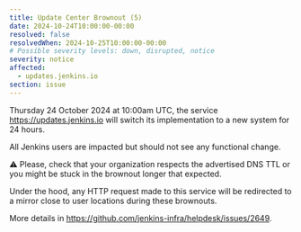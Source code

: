 ```yaml
---
title: Update Center Brownout (5)
date: 2024-10-24T10:00:00-00:00
resolved: false
resolvedWhen: 2024-10-25T10:00:00-00:00
# Possible severity levels: down, disrupted, notice
severity: notice
affected:
  - updates.jenkins.io
section: issue
---
```


Thursday 24 October 2024 at 10:00am UTC, the service <https://updates.jenkins.io> will switch its implementation to a new system for 24 hours.

All Jenkins users are impacted but should not see any functional change.

⚠️ Please, check that your organization respects the advertised DNS TTL or you might be stuck in the brownout longer that expected.

Under the hood, any HTTP request made to this service will be redirected to a mirror close to user locations during these brownouts.

More details in <https://github.com/jenkins-infra/helpdesk/issues/2649>.
